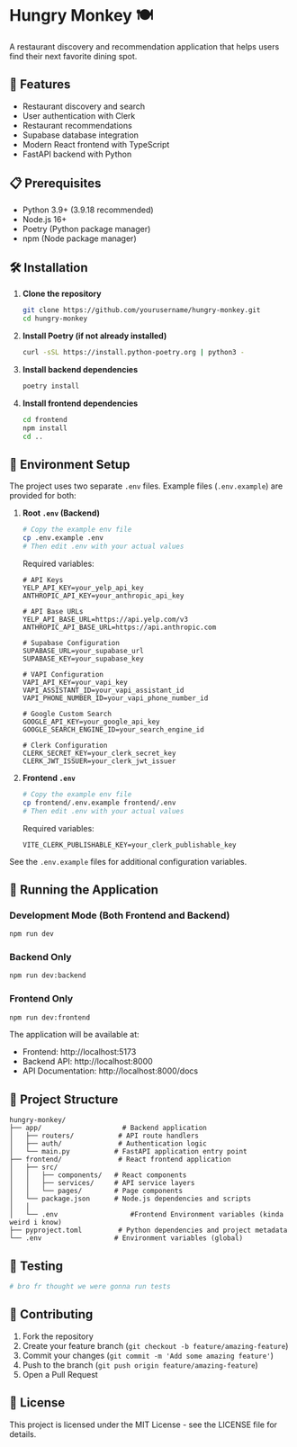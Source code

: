 # Hungry Monkey 🍽️

A restaurant discovery and recommendation application that helps users find their next favorite dining spot.

## 🚀 Features

- Restaurant discovery and search
- User authentication with Clerk
- Restaurant recommendations
- Supabase database integration
- Modern React frontend with TypeScript
- FastAPI backend with Python

## 📋 Prerequisites

- Python 3.9+ (3.9.18 recommended)
- Node.js 16+
- Poetry (Python package manager)
- npm (Node package manager)

## 🛠️ Installation

1. **Clone the repository**
   ```bash
   git clone https://github.com/yourusername/hungry-monkey.git
   cd hungry-monkey
   ```

2. **Install Poetry (if not already installed)**
   ```bash
   curl -sSL https://install.python-poetry.org | python3 -
   ```

3. **Install backend dependencies**
   ```bash
   poetry install
   ```

4. **Install frontend dependencies**
   ```bash
   cd frontend
   npm install
   cd ..
   ```

## 🔑 Environment Setup

The project uses two separate `.env` files. Example files (`.env.example`) are provided for both:

1. **Root `.env` (Backend)**
   ```bash
   # Copy the example env file
   cp .env.example .env
   # Then edit .env with your actual values
   ```

   Required variables:
   ```plaintext
   # API Keys
   YELP_API_KEY=your_yelp_api_key
   ANTHROPIC_API_KEY=your_anthropic_api_key

   # API Base URLs
   YELP_API_BASE_URL=https://api.yelp.com/v3
   ANTHROPIC_API_BASE_URL=https://api.anthropic.com

   # Supabase Configuration
   SUPABASE_URL=your_supabase_url
   SUPABASE_KEY=your_supabase_key

   # VAPI Configuration
   VAPI_API_KEY=your_vapi_key
   VAPI_ASSISTANT_ID=your_vapi_assistant_id
   VAPI_PHONE_NUMBER_ID=your_vapi_phone_number_id

   # Google Custom Search
   GOOGLE_API_KEY=your_google_api_key
   GOOGLE_SEARCH_ENGINE_ID=your_search_engine_id

   # Clerk Configuration
   CLERK_SECRET_KEY=your_clerk_secret_key
   CLERK_JWT_ISSUER=your_clerk_jwt_issuer
   ```

2. **Frontend `.env`**
   ```bash
   # Copy the example env file
   cp frontend/.env.example frontend/.env
   # Then edit .env with your actual values
   ```

   Required variables:
   ```plaintext
   VITE_CLERK_PUBLISHABLE_KEY=your_clerk_publishable_key
   ```

See the `.env.example` files for additional configuration variables.

## 🚀 Running the Application

### Development Mode (Both Frontend and Backend)
```bash
npm run dev
```

### Backend Only
```bash
npm run dev:backend
```

### Frontend Only
```bash
npm run dev:frontend
```

The application will be available at:
- Frontend: http://localhost:5173
- Backend API: http://localhost:8000
- API Documentation: http://localhost:8000/docs

## 📁 Project Structure

```
hungry-monkey/
├── app/                    # Backend application
│   ├── routers/           # API route handlers
│   ├── auth/              # Authentication logic
│   └── main.py           # FastAPI application entry point
├── frontend/              # React frontend application
│   ├── src/
│   │   ├── components/   # React components
│   │   ├── services/     # API service layers
│   │   └── pages/        # Page components
│   └── package.json      # Node.js dependencies and scripts
│   │   
│   └── .env                  #Frontend Environment variables (kinda weird i know)
├── pyproject.toml         # Python dependencies and project metadata
└── .env                  # Environment variables (global)
```

## 🧪 Testing

```bash
# bro fr thought we were gonna run tests
```

## 🤝 Contributing

1. Fork the repository
2. Create your feature branch (`git checkout -b feature/amazing-feature`)
3. Commit your changes (`git commit -m 'Add some amazing feature'`)
4. Push to the branch (`git push origin feature/amazing-feature`)
5. Open a Pull Request

## 📝 License

This project is licensed under the MIT License - see the LICENSE file for details.
